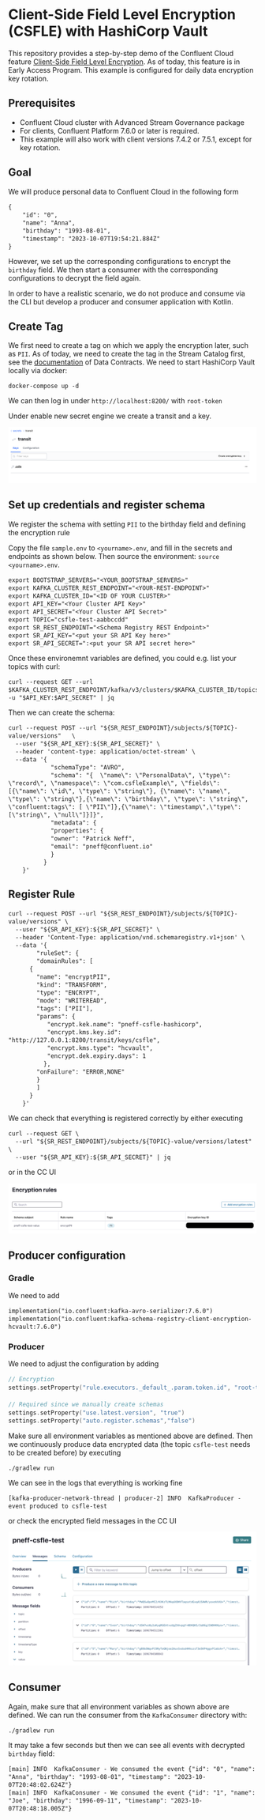 # Client-Side Field Level Encryption (CSFLE) with HashiCorp Vault

This repository provides a step-by-step demo of the Confluent Cloud feature [Client-Side Field Level Encryption](https://docs.confluent.io/cloud/current/clusters/csfle/overview.html).
As of today, this feature is in Early Access Program.
This example is configured for daily data encryption key rotation. 


## Prerequisites

* Confluent Cloud cluster with Advanced Stream Governance package
* For clients, Confluent Platform 7.6.0 or later is required. 
* This example will also work with client versions 7.4.2 or 7.5.1, except for key rotation. 


## Goal

We will produce personal data to Confluent Cloud in the following form 
```
{
    "id": "0",
    "name": "Anna",
    "birthday": "1993-08-01",
    "timestamp": "2023-10-07T19:54:21.884Z"
}
```
However, we set up the corresponding configurations to encrypt the `birthday` field.
We then start a consumer with the corresponding configurations to decrypt the field again.

In order to have a realistic scenario, we do not produce and consume via the CLI but develop a
producer and consumer application with Kotlin.

## Create Tag

We first need to create a tag on which we apply the encryption later, such as `PII`.
As of today, we need to create the tag in the Stream Catalog first, see the [documentation](https://docs.confluent.io/platform/current/schema-registry/fundamentals/data-contracts.html#tags) of Data Contracts.
We need to start HashiCorp Vault locally via docker:

```shell
docker-compose up -d
```

We can then log in under `http://localhost:8200/` with `root-token`

Under enable new secret engine we create a transit and a key.

![](HCVaultKey.png)



## Set up credentials and register schema

We register the schema with setting `PII` to the birthday field and defining the encryption rule

Copy the file `sample.env` to `<yourname>.env`, and fill in the secrets and endpoints as shown below. 
Then source the environment: `source <yourname>.env`. 

```shell
export BOOTSTRAP_SERVERS="<YOUR_BOOTSTRAP_SERVERS>"
export KAFKA_CLUSTER_REST_ENDPOINT="<YOUR-REST-ENDPOINT>"
export KAFKA_CLUSTER_ID="<ID OF YOUR CLUSTER>"
export API_KEY="<Your Cluster API Key>"
export API_SECRET="<Your Cluster API Secret>"
export TOPIC="csfle-test-aabbccdd"
export SR_REST_ENDPOINT="<Schema Registry REST Endpoint>"
export SR_API_KEY="<put your SR API Key here>"
export SR_API_SECRET=":<put your SR API secret here>"
```

Once these environemnt variables are defined, you could e.g. list your topics with curl:

```shell
curl --request GET --url $KAFKA_CLUSTER_REST_ENDPOINT/kafka/v3/clusters/$KAFKA_CLUSTER_ID/topics -u "$API_KEY:$API_SECRET" | jq
```

Then we can create the schema:

```shell
curl --request POST --url "${SR_REST_ENDPOINT}/subjects/${TOPIC}-value/versions"   \
  --user "${SR_API_KEY}:${SR_API_SECRET}" \
  --header 'content-type: application/octet-stream' \
  --data '{
            "schemaType": "AVRO",
            "schema": "{  \"name\": \"PersonalData\", \"type\": \"record\", \"namespace\": \"com.csfleExample\", \"fields\": [{\"name\": \"id\", \"type\": \"string\"}, {\"name\": \"name\", \"type\": \"string\"},{\"name\": \"birthday\", \"type\": \"string\", \"confluent:tags\": [ \"PII\"]},{\"name\": \"timestamp\",\"type\": [\"string\", \"null\"]}]}",
            "metadata": {
            "properties": {
            "owner": "Patrick Neff",
            "email": "pneff@confluent.io"
            }
          }
    }' 
```
## Register Rule

```shell
curl --request POST --url "${SR_REST_ENDPOINT}/subjects/${TOPIC}-value/versions" \
  --user "${SR_API_KEY}:${SR_API_SECRET}" \
  --header 'Content-Type: application/vnd.schemaregistry.v1+json' \
  --data '{
        "ruleSet": {
        "domainRules": [
      {
        "name": "encryptPII",
        "kind": "TRANSFORM",
        "type": "ENCRYPT",
        "mode": "WRITEREAD",
        "tags": ["PII"],
        "params": {
           "encrypt.kek.name": "pneff-csfle-hashicorp",
           "encrypt.kms.key.id": "http://127.0.0.1:8200/transit/keys/csfle",
           "encrypt.kms.type": "hcvault",
           "encrypt.dek.expiry.days": 1
          },
        "onFailure": "ERROR,NONE"
        }
        ]
      } 
    }'
```

We can check that everything is registered correctly by either executing
```shell
curl --request GET \
  --url "${SR_REST_ENDPOINT}/subjects/${TOPIC}-value/versions/latest" \
  --user "${SR_API_KEY}:${SR_API_SECRET}" | jq
```

or in the CC UI

![](CCEncryptionRule.png)

## Producer configuration

### Gradle
We need to add
```shell
implementation("io.confluent:kafka-avro-serializer:7.6.0")
implementation("io.confluent:kafka-schema-registry-client-encryption-hcvault:7.6.0")
```

### Producer
We need to adjust the configuration by adding
```kotlin
// Encryption
settings.setProperty("rule.executors._default_.param.token.id", "root-token")

// Required since we manually create schemas
settings.setProperty("use.latest.version", "true")
settings.setProperty("auto.register.schemas","false")
```

Make sure all environment variables as mentioned above are defined. 
Then we continuously produce data encrypted data (the topic `csfle-test` needs to be created before) by executing
```
./gradlew run
```

We can see in the logs that everything is working fine
```shell
[kafka-producer-network-thread | producer-2] INFO  KafkaProducer - event produced to csfle-test
```

or check the encrypted field messages in the CC UI

![](CCEvents.png)

## Consumer

Again, make sure that all environment variables as shown above are defined. 
We can run the consumer from the `KafkaConsumer` directory with: 
```
./gradlew run
```

It may take a few seconds but then we can see all events with decrypted `birthday`
field:

```shell
[main] INFO  KafkaConsumer - We consumed the event {"id": "0", "name": "Anna", "birthday": "1993-08-01", "timestamp": "2023-10-07T20:48:02.624Z"}
[main] INFO  KafkaConsumer - We consumed the event {"id": "1", "name": "Joe", "birthday": "1996-09-11", "timestamp": "2023-10-07T20:48:18.005Z"}
```
